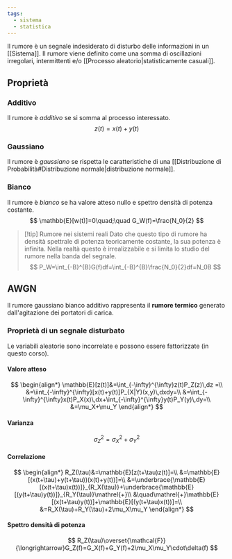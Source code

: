 ```yaml
---
tags:
  - sistema
  - statistica
---
```

Il rumore è un segnale indesiderato di disturbo delle informazioni in un [[Sistema]]. Il rumore viene definito come una somma di oscillazioni irregolari, intermittenti e/o [[Processo aleatorio|statisticamente casuali]].
## Proprietà
### Additivo
Il rumore è *additivo* se si somma al processo interessato.
$$
z(t)=x(t)+y(t)
$$
### Gaussiano
Il rumore è *gaussiano* se rispetta le caratteristiche di una [[Distribuzione di Probabilità#Distribuzione normale|distribuzione normale]].
### Bianco
Il rumore è *bianco* se ha valore atteso nullo e spettro densità di potenza costante.
$$
\mathbb{E}[w(t)]=0\quad;\quad G_W(f)=\frac{N_0}{2}
$$
>[!tip] Rumore nei sistemi reali
>Dato che questo tipo di rumore ha densità spettrale di potenza teoricamente costante, la sua potenza è infinita. Nella realtà questo è irrealizzabile e si limita lo studio del rumore nella banda del segnale.
>$$
>P_W=\int_{-B}^{B}G(f)df=\int_{-B}^{B}\frac{N_0}{2}df=N_0B
>$$
## AWGN
Il rumore gaussiano bianco additivo rappresenta il **rumore termico** generato dall'agitazione dei portatori di carica.
### Proprietà di un segnale disturbato
Le variabili aleatorie sono incorrelate e possono essere fattorizzate (in questo corso).
#### Valore atteso
$$
\begin{align*}
\mathbb{E}[z(t)]&=\int_{-\infty}^{\infty}z(t)P_Z(z)\,dz =\\
&=\iint_{-\infty}^{\infty}[x(t)+y(t)]P_{X|Y}(x,y)\,dxdy=\\
&=\int_{-\infty}^{\infty}x(t)P_X(x)\,dx+\int_{-\infty}^{\infty}y(t)P_Y(y)\,dy=\\
&=\mu_X+\mu_Y
\end{align*}
$$
#### Varianza
$$
\sigma^2_Z=\sigma^2_X+\sigma^2_Y
$$
#### Correlazione
$$
\begin{align*}
R_Z(\tau)&=\mathbb{E}[z(t+\tau)z(t)]=\\
&=\mathbb{E}[(x(t+\tau)+y(t+\tau))(x(t)+y(t))]=\\
&=\underbrace{\mathbb{E}[(x(t+\tau)x(t))]}_{R_X(\tau)}+\underbrace{\mathbb{E}[(y(t+\tau)y(t))]}_{R_Y(\tau)}\mathrel{+}\\
&\quad\mathrel{+}\mathbb{E}[(x(t+\tau)y(t))]+\mathbb{E}[(y(t+\tau)x(t))]=\\
&=R_X(\tau)+R_Y(\tau)+2\mu_X\mu_Y
\end{align*}
$$
#### Spettro densità di potenza
$$
R_Z(\tau)\overset{\mathcal{F}}{\longrightarrow}G_Z(f)=G_X(f)+G_Y(f)+2\mu_X\mu_Y\cdot\delta(f)
$$ 